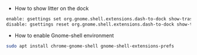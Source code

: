 - How to show litter on the dock
```bash
enable: gsettings set org.gnome.shell.extensions.dash-to-dock show-trash true
disable: gsettings reset org.gnome.shell.extensions.dash-to-dock show-trash
```	
- How to enable Gnome-shell environment
```bash
sudo apt install chrome-gnome-shell gnome-shell-extensions-prefs
```

